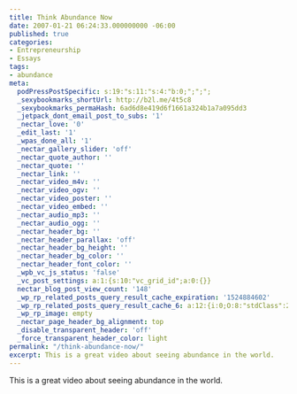 ```yaml
---
title: Think Abundance Now
date: 2007-01-21 06:24:33.000000000 -06:00
published: true
categories:
- Entrepreneurship
- Essays
tags:
- abundance
meta:
  podPressPostSpecific: s:19:"s:11:"s:4:"b:0;";";";
  _sexybookmarks_shortUrl: http://b2l.me/4t5c8
  _sexybookmarks_permaHash: 6ad6d8e419d6f1661a324b1a7a095dd3
  _jetpack_dont_email_post_to_subs: '1'
  _nectar_love: '0'
  _edit_last: '1'
  _wpas_done_all: '1'
  _nectar_gallery_slider: 'off'
  _nectar_quote_author: ''
  _nectar_quote: ''
  _nectar_link: ''
  _nectar_video_m4v: ''
  _nectar_video_ogv: ''
  _nectar_video_poster: ''
  _nectar_video_embed: ''
  _nectar_audio_mp3: ''
  _nectar_audio_ogg: ''
  _nectar_header_bg: ''
  _nectar_header_parallax: 'off'
  _nectar_header_bg_height: ''
  _nectar_header_bg_color: ''
  _nectar_header_font_color: ''
  _wpb_vc_js_status: 'false'
  _vc_post_settings: a:1:{s:10:"vc_grid_id";a:0:{}}
  nectar_blog_post_view_count: '148'
  _wp_rp_related_posts_query_result_cache_expiration: '1524884602'
  _wp_rp_related_posts_query_result_cache_6: a:12:{i:0;O:8:"stdClass":2:{s:7:"post_id";s:3:"134";s:5:"score";s:17:"64.45810399474482";}i:1;O:8:"stdClass":2:{s:7:"post_id";s:3:"265";s:5:"score";s:17:"49.70058848975398";}i:2;O:8:"stdClass":2:{s:7:"post_id";s:3:"206";s:5:"score";s:17:"49.70058848975398";}i:3;O:8:"stdClass":2:{s:7:"post_id";s:3:"256";s:5:"score";s:17:"48.32823146737816";}i:4;O:8:"stdClass":2:{s:7:"post_id";s:3:"257";s:5:"score";s:17:"43.76458526447994";}i:5;O:8:"stdClass":2:{s:7:"post_id";s:3:"253";s:5:"score";s:17:"43.76458526447994";}i:6;O:8:"stdClass":2:{s:7:"post_id";s:3:"252";s:5:"score";s:17:"43.76458526447994";}i:7;O:8:"stdClass":2:{s:7:"post_id";s:3:"244";s:5:"score";s:17:"43.76458526447994";}i:8;O:8:"stdClass":2:{s:7:"post_id";s:2:"92";s:5:"score";s:16:"28.5441024014886";}i:9;O:8:"stdClass":2:{s:7:"post_id";s:4:"8368";s:5:"score";s:17:"20.70752434122287";}i:10;O:8:"stdClass":2:{s:7:"post_id";s:4:"6678";s:5:"score";s:17:"20.70752434122287";}i:11;O:8:"stdClass":2:{s:7:"post_id";s:3:"872";s:5:"score";s:17:"20.70752434122287";}}
  _wp_rp_image: empty
  _nectar_page_header_bg_alignment: top
  _disable_transparent_header: 'off'
  _force_transparent_header_color: light
permalink: "/think-abundance-now/"
excerpt: This is a great video about seeing abundance in the world.
---
```

<p>This is a great video about seeing abundance in the world.<br />
<object width="425" height="350"><param name="movie" value="http://www.youtube.com/v/0QPuauSxKGI" /><param name="wmode" value="transparent" /><embed src="http://www.youtube.com/v/0QPuauSxKGI" type="application/x-shockwave-flash" wmode="transparent" width="425" height="350" /></object></p>
